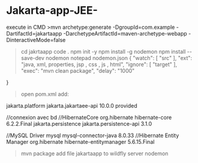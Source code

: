 # Jakarta-app-JEE-

execute in CMD >mvn archetype:generate -DgroupId=com.example -DartifactId=jakartaapp -DarchetypeArtifactId=maven-archetype-webapp -DinteractiveMode=false
>cd  jakrtaapp
>code .
>npm init -y
>npm install -g nodemon
>npm install --save-dev nodemon
>notepad nodemon.json
>{
    "watch": [
      "src"
    ],
    "ext": "java, xml, properties, jsp , css , js , html",
    "ignore": [
      "target"
    ],
    "exec": "mvn clean package",
    "delay": "1000"
  
}
>open pom.xml
add:
>>
   <dependencies>
    <dependency>
        <groupId>jakarta.platform</groupId>
        <artifactId>jakarta.jakartaee-api</artifactId>
        <version>10.0.0</version>
        <scope>provided</scope>
    </dependency>
    
 //connexion avec bd 
 //HibernateCore
    <dependency>
        <groupId>org.hibernate</groupId>
        <artifactId>hibernate-core</artifactId>
        <version>6.2.2.Final</version>
    </dependency>
    <dependency>
        <groupId>jakarta.persistence</groupId>
        <artifactId>jakarta.persistence-api</artifactId>
        <version>3.1.0</version>
    </dependency>
    
//MySQL Driver
    <dependency>
        <groupId>mysql</groupId>
        <artifactId>mysql-connector-java</artifactId>
        <version>8.0.33</version>
    </dependency>
//Hibernate Entity Manager 
	    <dependency>
	        <groupId>org.hibernate</groupId>
	        <artifactId>hibernate-entitymanager</artifactId>
	        <version>5.6.15.Final</version>
	    </dependency>
  </dependencies>
 
>mvn package
>add file jakartaapp to wildfly server 
>nodemon
